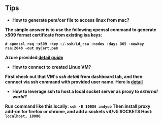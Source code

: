 ## Tips
- <b>How to generate pem/cer file to access linux from mac?

The simple answer is to use the following openssl command to generate x509 format
certificate from existing isa keys:
```
# openssl req -x509 -key ~/.ssh/id_rsa -nodes -days 365 -newkey rsa:2048 -out myCert.pem
```
Azure provided [detail guide][1]

- <b>How to connect to created Linux VM?

First check out that VM's _ssh detail_ from __dashboard__ tab, and then connect via ssh command
with provided user name. Here is [detail][2]

- <b>How to leverage ssh to host a local socket server as proxy to _external world_?

Run command like this locally: `ssh -D 10086 andyub`
Then install proxy add-on for firefox or chrome, and add a sockets v4/v5 SOCKETS Host: `localhost, 10086` 

[1]: https://azure.microsoft.com/en-us/documentation/articles/virtual-machines-linux-use-ssh-key/
[2]: https://azure.microsoft.com/en-us/documentation/articles/virtual-machines-linux-how-to-log-on/